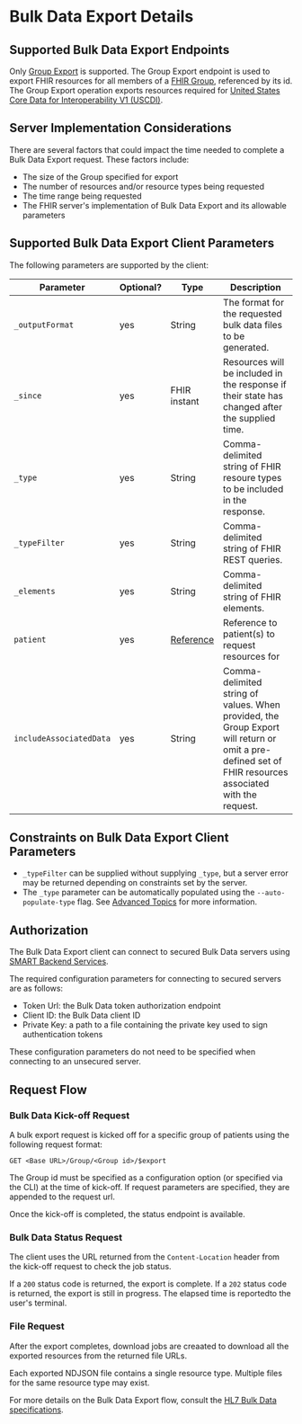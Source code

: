 # Bulk Data Export Details

## Supported Bulk Data Export Endpoints
Only [Group Export](https://hl7.org/fhir/uv/bulkdata/export/index.html#endpoint---group-of-patients) is supported. The Group Export endpoint is used to export FHIR resources for all members of a [FHIR Group](https://hl7.org/fhir/R4/group.html), referenced by its id. The Group Export operation exports resources required for [United States Core Data for Interoperability V1 (USCDI)](https://www.healthit.gov/isa/united-states-core-data-interoperability-uscdi).

## Server Implementation Considerations
There are several factors that could impact the time needed to complete a Bulk Data Export request. These factors include:
- The size of the Group specified for export
- The number of resources and/or resource types being requested
- The time range being requested
- The FHIR server's implementation of Bulk Data Export and its allowable parameters

## Supported Bulk Data Export Client Parameters
The following parameters are supported by the client:

| Parameter         | Optional?    | Type |Description                                                               |
| ------------- | -------- | ----| ------------------------------------------------------------------------- |
| `_outputFormat` | yes | String | The format for the requested bulk data files to be generated. |
| `_since` | yes | FHIR instant | Resources will be included in the response if their state has changed after the supplied time. |
| `_type` | yes | String | Comma-delimited string of FHIR resoure types to be included in the response. |
| `_typeFilter` | yes | String | Comma-delimited string of FHIR REST queries. |
| `_elements` | yes | String | Comma-delimited string of FHIR elements. |
| `patient` | yes | [Reference](http://hl7.org/fhir/R4/references.html#Reference) | Reference to patient(s) to request resources for |
| `includeAssociatedData` | yes | String | Comma-delimited string of values. When provided, the Group Export will return or omit a pre-defined set of FHIR resources associated with the request. |

## Constraints on Bulk Data Export Client Parameters
- `_typeFilter` can be supplied without supplying `_type`, but a server error may be returned depending on constraints set by the server.
- The `_type` parameter can be automatically populated using the `--auto-populate-type` flag. See [Advanced Topics](/docs/advanced-topics.md) for more information.

## Authorization
The Bulk Data Export client can connect to secured Bulk Data servers using [SMART Backend Services](http://www.hl7.org/fhir/smart-app-launch/backend-services.html).

The required configuration parameters for connecting to secured servers are as follows:
- Token Url: the Bulk Data token authorization endpoint
- Client ID: the Bulk Data client ID
- Private Key: a path to a file containing the private key used to sign authentication tokens

These configuration parameters do not need to be specified when connecting to an unsecured server.

## Request Flow

### Bulk Data Kick-off Request
A bulk export request is kicked off for a specific group of patients using the following request format:

```
GET <Base URL>/Group/<Group id>/$export
```

The Group id must be specified as a configuration option (or specified via the CLI) at the time of kick-off. If request parameters are specified, they are appended to the request url.

Once the kick-off is completed, the status endpoint is available.

### Bulk Data Status Request
The client uses the URL returned from the `Content-Location` header from the kick-off request to check the job status.

If a `200` status code is returned, the export is complete.
If a `202` status code is returned, the export is still in progress. The elapsed time is reportedto the user's terminal.

### File Request
After the export completes, download jobs are creaated to download all the exported resources from the returned file URLs.

Each exported NDJSON file contains a single resource type. Multiple files for the same resource type may exist.

For more details on the Bulk Data Export flow, consult the [HL7 Bulk Data specifications](https://hl7.org/fhir/uv/bulkdata/export/index.html).
